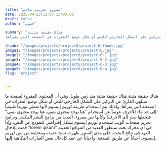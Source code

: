 ```yaml
---
title: "مشروع تجريبي سادس"
date: 2025-04-23T12:07:23+03:00
draft: false
author: "حسوب"

summary: "هناك حقيقة مثبتة
هناك حقيقة مثبتة منذ زمن طويل وهي أن المحتوى المقروء لصفحة ما سيلهي القارئ عن التركيز على الشكل الخارجي للنص أو شكل توضع الفقرات في الصفحة التي يقرأها."

thumb: "/images/projects/project6/project-6-thumb.jpg"
image1: "/images/projects/project6/project-6.jpg"
image2: "/images/projects/project6/project-6-1.jpg"
image3: "/images/projects/project6/project-6-2.jpg"
image4: "/images/projects/project6/project-6-3.jpg"
image5: "/images/projects/project6/project-6-4.jpg"
flag: "project"


---
```



هناك حقيقة مثبتة
هناك حقيقة مثبتة منذ زمن طويل وهي أن المحتوى المقروء لصفحة ما سيلهي القارئ عن التركيز على الشكل الخارجي للنص أو شكل توضع الفقرات في الصفحة التي يقرأها. ولذلك يتم استخدام طريقة لوريم إيبسوم لأنها تعطي توزيعاَ طبيعياَ -إلى حد ما- للأحرف عوضاً عن استخدام "هنا يوجد محتوى نصي، هنا يوجد محتوى نصي" فتجعلها تبدو (أي الأحرف) وكأنها نص مقروء. العديد من برامح النشر المكتبي وبرامح تحرير صفحات الويب تستخدم لوريم إيبسوم بشكل إفتراضي كنموذج عن النص، وإذا قمت بإدخال "lorem ipsum" في أي محرك بحث ستظهر العديد من المواقع الحديثة العهد في نتائج البحث. على مدى السنين ظهرت نسخ جديدة ومختلفة من نص لوريم إيبسوم، أحياناً عن طريق الصدفة، وأحياناً عن عمد كإدخال بعض العبارات الفكاهية إليها.